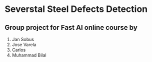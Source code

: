 # Severstal Steel Defects Detection

## Group project for Fast AI online course by

1. Jan Sobus
2. Jose Varela
3. Carlos
4. Muhammad Bilal
